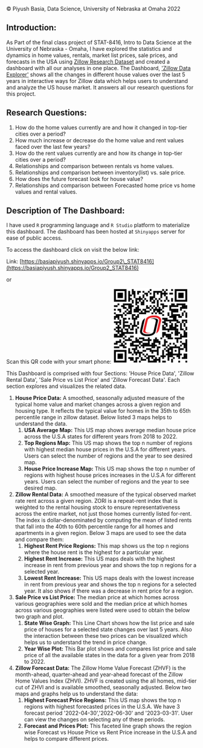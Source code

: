 &copy; Piyush Basia, Data Science, University of Nebraska at Omaha 2022  
  

## Introduction:

As Part of the final class project of STAT-8416, Intro to Data Science at the University of Nebraska - Omaha, I have explored the statistics and dynamics in home values, rentals, market list prices, sale prices, and forecasts in the USA using [Zillow Research Dataset](https://www.zillow.com/research/data/) and created a dashboard with all our analyses in one place. The Dashboard, ['Zillow Data Explorer'](https://basiapiyush.shinyapps.io/Group2_STAT8416/) shows all the changes in different house values over the last 5 years in interactive ways for Zillow data which helps users to understand and analyze the US house market. It answers all our research questions for this project.

## Research Questions:    
 1.  How do the home values currently are and how it changed in top-tier cities over a period?
 2.  How much increase or decrease do the home value and rent values faced over the last few years?
 3.  How do the rent values currently are and how its change in top-tier cities over a period?
 4.  Relationships and comparison between rentals vs home values.
 5.  Relationships and comparison between inventory(list) vs. sale price.
 6.  How does the future forecast look for house value?
 7.  Relationships and comparison between Forecasted home price vs home values and rental values.

## Description of The Dashboard:
I have used `R` programming language and `R Studio` platform to materialize this dashboard. The dashboard has been hosted at `Shinyapps` server for ease of public access. 
  
To access the dashboard click on visit the below link:  
  
Link: [https://basiapiyush.shinyapps.io/Group2\_STAT8416](https://basiapiyush.shinyapps.io/Group2_STAT8416)  
  
  or  
   
Scan this QR code with your smart phone: <img src="https://raw.githubusercontent.com/pbasia/STAT-8416/main/Images/QR_Code_Piyush.jpg" width="200" height="200" />
          
This Dashboard is comprised with four Sections: 'House Price Data', 'Zillow Rental Data', 'Sale Price vs List Price' and 'Zillow Forecast Data'. Each section explores and visualizes the related data.  
  
1.  **House Price Data:** A smoothed, seasonally adjusted measure of the typical home value and market changes across a given region and housing type. It reflects the typical value for homes in the 35th to 65th percentile range in zillow dataset. Below listed 3 maps helps to understand the data.
    1.  **USA Average Map:** This US map shows average median house price across the U.S.A states for different years from 2018 to 2022.
    2.  **Top Regions Map:** This US map shows the top n number of regions with highest median house prices in the U.S.A for different years. Users can select the number of regions and the year to see desired map.
    3.  **House Price Increase Map:** This US map shows the top n number of regions with highest house prices increases in the U.S.A for different years. Users can select the number of regions and the year to see desired map.
2.  **Zillow Rental Data:** A smoothed measure of the typical observed market rate rent across a given region. ZORI is a repeat-rent index that is weighted to the rental housing stock to ensure representativeness across the entire market, not just those homes currently listed for-rent. The index is dollar-denominated by computing the mean of listed rents that fall into the 40th to 60th percentile range for all homes and apartments in a given region. Below 3 maps are used to see the data and compare them:
    1.  **Highest Rent Price Regions:** This map shows us the top n regions where the house rent is the highest for a particular year.
    2.  **Highest Rent Increase:** This US maps deals with the highest increase in rent from previous year and shows the top n regions for a selected year.
    3.  **Lowest Rent Increase:** This US maps deals with the lowest increase in rent from previous year and shows the top n regions for a selected year. It also shows if there was a decrease in rent price for a region.
3.  **Sale Price vs List Price:** The median price at which homes across various geographies were sold and the median price at which homes across various geographies were listed were used to obtain the below two graph and plot.
    1.  **State Wise Graph:** This Line Chart shows how the list price and sale price of houses for a selected state changes over last 5 years. Also the interaction between these two prices can be visualized which helps us to understand the trend in price change.
    2.  **Year Wise Plot:** This Bar plot shows and compares list price and sale price of all the available states in the data for a given year from 2018 to 2022.
4.  **Zillow Forecast Data:** The Zillow Home Value Forecast (ZHVF) is the month-ahead, quarter-ahead and year-ahead forecast of the Zillow Home Values Index (ZHVI). ZHVF is created using the all homes, mid-tier cut of ZHVI and is available smoothed, seasonally adjusted. Below two maps and graphs help us to understand the data:
    1.  **Highest Forecast Price Regions:** This US map shows the top n regions with highest forecasted prices in the U.S.A. We have 3 forecast period '2022-04-30','2022-06-30' and '2023-03-31'. User can view the changes on selecting any of these periods.
    2.  **Forecast and Prices Plot:** This faceted line graph shows the region wise Forecast vs House Price vs Rent Price increase in the U.S.A and helps to compare different prices.
